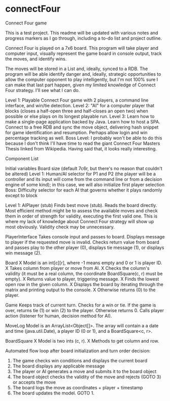 # connectFour
Connect Four game

This is a test project. This readme will be updated with various notes and progress markers as I go through, including a to-do list and project outline.

Connect Four is played on a 7x6 board. This program will take player and computer input, visually represent the game board in console output, track the moves, and identify wins.

The moves will be stored in a List and, ideally, synced to a RDB. The program will be able identify danger and, ideally, strategic opportunities to allow the computer opponent to play intelligently, but I'm not 100% sure I can make that last part happen, given my limited knowledge of Connect Four strategy. I'll see what I can do.

Level 1: Playable Connect Four game with 2 players, a command line interface, and win/tie detection.
Level 2: "AI" for a computer player that blocks (closes a half-open three and half-closes an open two) when possible or else plays on its longest playable run.
Level 3: Learn how to make a single-page application backed by Java. Learn how to host a SPA. Connect to a free RDB and sync the move object, delivering hash snippet for game identification and resumption. Perhaps allow login and win percentage tracking as well.
Boss Level: I probably won't be able to do this because I don't think I'll have time to read the giant Connect Four Masters Thesis linked from Wikipedia. Having said that, it looks really interesting.


Component List

Initial variables
	Board size (default 7c6r, but there's no reason that couldn't be altered)
	Level 1: Human/AI selector for P1 and P2 (the player will be a controller and its input will come from the command line or from a decision engine of some kind); in this case, we will also initialize first player selection
	Boss: Difficulty selector for each AI that governs whether it plays randomly except to block
	
Level 1: AIPlayer (stub)
Finds best move (stub). Reads the board directly. Most efficient method might be to assess the available moves and check them in order of strength for validity, executing the first valid one. This is where my lack of knowledge about Connect Four strategy will show up most obviously.
Validity check may be unnecessary.

PlayerInterface
  Takes console input and passes to board.
  Displays message to player if the requested move is invalid.
  Checks return value from board and passes play to the other player (0), displays tie message (1), or displays win message (2).

Board
X Model is an int[c][r], where -1 means empty and 0 or 1 is player ID.
X Takes column from player or move from AI.
X Checks the column's validity (it must be a real column, the coordinate BoardSquare(c, r) must be empty).
X Returns value to player, triggering message.
X Finds the lowest open row in the given column.
X Displays the board by iterating through the matrix and printing output to the console.
X Otherwise returns (0) to the player.

Game
  Keeps track of current turn.
  Checks for a win or tie. If the game is over, returns tie (1) or win (2) to the player. Otherwise returns 0.
  Calls player action (listener for human, decision method for AI).

MoveLog
  Model is an ArrayList<Object[]>. The array will contain a a date and time (java.util.Date), a player ID (0 or 1), and a BoardSquare<c, r>.

BoardSquare
X Model is two ints (c, r).
X Methods to get column and row.



Automated flow loop after board initialization and turn order decision:
1) The game checks win conditions and displays the current board
2) The board displays any applicable message
3) The player or AI generates a move and submits it to the board object
4) The board object checks the validity of the move and rejects (GOTO 3) or accepts the move
5) The board logs the move as coordinates + player + timestamp
5) The board updates the model. GOTO 1.